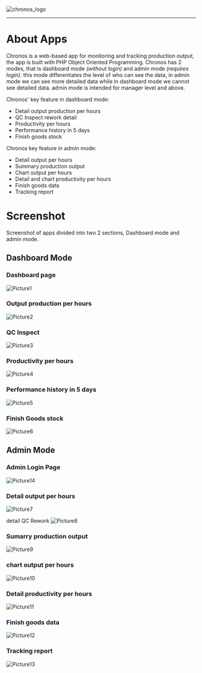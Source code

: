 ![chronos_logo](https://github.com/ageka02/chronos/assets/14159097/5fac3004-8003-4d41-93a9-05b18a76a133)

---

# About Apps
Chronos is a web-based app for monitoring and tracking production output, the app is built with PHP Object Oriented Programming. Chronos has 2 modes, that is dashboard mode _(without login)_ and admin mode _(requires login)_. 
this mode differentiates the level of who can see the data, in admin mode we can see more detailed data while in dashboard mode we cannot see detailed data.
admin mode is intended for manager level and above.

Chronos' key feature in dashboard mode:
- Detail output production per hours
- QC Inspect rework detail
- Productivity per hours
- Performance history in 5 days
- Finish goods stock

Chronos key feature in admin mode:
- Detail output per hours
- Summary production output
- Chart output per hours
- Detail and chart productivity per hours
- Finish goods data
- Tracking report


# Screenshot
Screenshot of apps divided into two 2 sections, Dashboard mode and admin mode.

## Dashboard Mode

### Dashboard page
![Picture1](https://github.com/ageka02/chronos/assets/14159097/b19ebdf3-8463-4018-b3da-95e15b4ee91a)

### Output production per hours
![Picture2](https://github.com/ageka02/chronos/assets/14159097/a27f8148-6a8e-4ad0-bc2f-65fb62cecbb7)

### QC Inspect 
![Picture3](https://github.com/ageka02/chronos/assets/14159097/36e382c0-54e6-49bd-9024-3389190b4fc2)

### Productivity per hours
![Picture4](https://github.com/ageka02/chronos/assets/14159097/015ca5cc-ab13-4b6b-84c4-fbe7e76067f1)

### Performance history in 5 days
![Picture5](https://github.com/ageka02/chronos/assets/14159097/fa00a98f-3719-4462-8fb8-ef5d2cf80089)

### Finish Goods stock
![Picture6](https://github.com/ageka02/chronos/assets/14159097/1ba99fa7-48d0-4bbf-8233-f9a226897e7c)

## Admin Mode

### Admin Login Page
![Picture14](https://github.com/ageka02/chronos/assets/14159097/87cb5118-53dd-430f-b630-991595ae1fd2)


### Detail output per hours
![Picture7](https://github.com/ageka02/chronos/assets/14159097/577eac61-9b71-4c0b-b728-8c6807fb6d76)

detail QC Rework
![Picture8](https://github.com/ageka02/chronos/assets/14159097/ada506c3-198d-4b4c-981c-541b80383784)

### Sumarry production output
![Picture9](https://github.com/ageka02/chronos/assets/14159097/552dad94-d8cc-401c-adf9-4a596ffba69c)

### chart output per hours
![Picture10](https://github.com/ageka02/chronos/assets/14159097/a4eeedbb-bd9f-4674-8254-05f3481821ac)

### Detail productivity per hours
![Picture11](https://github.com/ageka02/chronos/assets/14159097/fb2e6d24-75bc-4d68-b856-b0fc29ded68b)

### Finish goods data
![Picture12](https://github.com/ageka02/chronos/assets/14159097/d3ceb11b-31d6-4951-b039-2bde9bfcf822)

### Tracking report
![Picture13](https://github.com/ageka02/chronos/assets/14159097/a1cfb02f-4446-40ba-82c2-1293d6d0cdf4)

